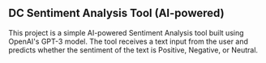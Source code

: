 ## DC Sentiment Analysis Tool (AI-powered)
This project is a simple AI-powered Sentiment Analysis tool built using OpenAI's GPT-3 model.
The tool receives a text input from the user and predicts whether the sentiment of the text is Positive, Negative, or Neutral.